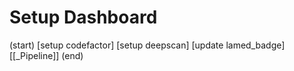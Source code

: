 # Setup Dashboard

(start)
[setup codefactor]
[setup deepscan]
[update lamed_badge]
[[_Pipeline]]
(end)